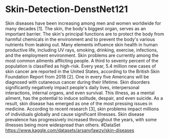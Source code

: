 # Skin-Detection-DenstNet121
Skin diseases have been increasing among men and women worldwide for many decades [1].
The skin, the body's biggest organ, serves as an important barrier. The skin's principal functions are 
to protect the body from harmful chemicals in the environment and to prevent the body's various 
nutrients from leaking out. Many elements influence skin health in human productive life, including 
UV rays, smoking, drinking, exercise, infections, and the employment environment. Skin problems 
are currently among the most common ailments afflicting people. A third to seventy percent of the 
population is classified as high-risk. Every year, 5.4 million new cases of skin cancer are reported in 
the United States, according to the British Skin Foundation Report from 2018 [2]. One in every five 
Americans  will  be diagnosed  with  cutaneous  cancer  during  their  lifetime.  Skin  disorders 
significantly negatively impact people's daily lives, interpersonal interactions, internal organs, and 
even survival. This illness, as a mental ailment, has the potential to induce solitude, despair, and 
even suicide. As a result, skin disease has emerged as one of the most pressing issues in medicine. 
According to recent research [3], skin problems impact millions of individuals globally and cause 
significant illnesses. Skin disease prevalence has progressively increased throughout the years, with 
some illnesses being more widespread than others. 
#DataSet
https://www.kaggle.com/datasets/arsanyfawzy/skin-diseases
